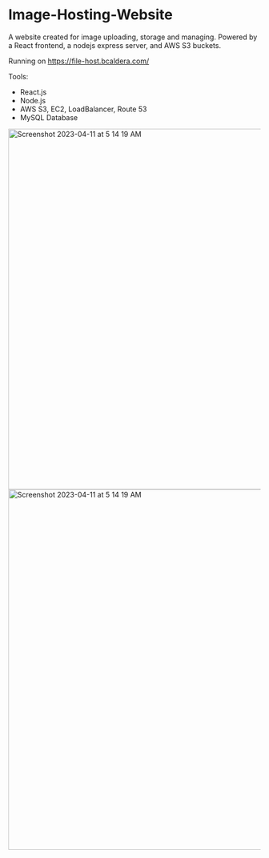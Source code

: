 # Image-Hosting-Website
A website created for image uploading, storage and managing. Powered by a React frontend, a nodejs express server, and AWS S3 buckets.

Running on https://file-host.bcaldera.com/ 

Tools:  
* React.js
* Node.js
* AWS S3, EC2, LoadBalancer, Route 53
* MySQL Database


<img width="720" alt="Screenshot 2023-04-11 at 5 14 19 AM" src="https://github.com/BryanC21/Image-Hosting-Website/assets/32147608/1d869fef-3c5e-437a-bf1a-334f8f434260">

<img width="720" alt="Screenshot 2023-04-11 at 5 14 19 AM" src="https://user-images.githubusercontent.com/32147608/231159392-de4e5c87-b185-4f56-a3f1-51c56bfcdb41.png">
